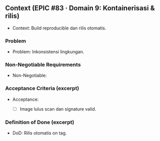 <!-- AUTO:CONTEXT_V1 BEGIN -->
<!-- parent:#12 epic:#83 generated:2025-08-23T16:21:33.940Z -->
## Context (EPIC #83 · Domain 9: Kontainerisasi & rilis)

- Context: Build reproducible dan rilis otomatis.


### Problem
- Problem: Inkonsistensi lingkungan.


### Non-Negotiable Requirements
- Non-Negotiable:


### Acceptance Criteria (excerpt)
- Acceptance:
  
  - [ ] Image lulus scan dan signature valid.


### Definition of Done (excerpt)
- DoD: Rilis otomatis on tag.

<!-- AUTO:CONTEXT_V1 END -->
